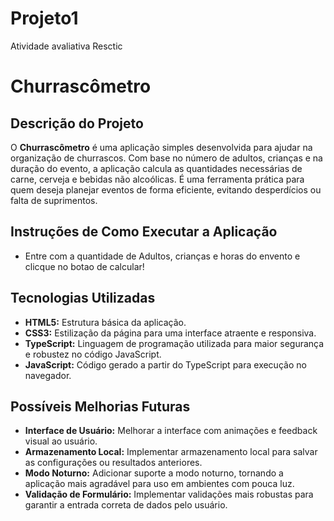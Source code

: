 # Projeto1
 Atividade avaliativa Resctic

# Churrascômetro

## Descrição do Projeto

O **Churrascômetro** é uma aplicação simples desenvolvida para ajudar na organização de churrascos. Com base no número de adultos, crianças e na duração do evento, a aplicação calcula as quantidades necessárias de carne, cerveja e bebidas não alcoólicas. É uma ferramenta prática para quem deseja planejar eventos de forma eficiente, evitando desperdícios ou falta de suprimentos.

## Instruções de Como Executar a Aplicação
- Entre com a quantidade de Adultos, crianças e horas do envento e clicque no botao de calcular!

## Tecnologias Utilizadas

- **HTML5:** Estrutura básica da aplicação.
- **CSS3:** Estilização da página para uma interface atraente e responsiva.
- **TypeScript:** Linguagem de programação utilizada para maior segurança e robustez no código JavaScript.
- **JavaScript:** Código gerado a partir do TypeScript para execução no navegador.

## Possíveis Melhorias Futuras

- **Interface de Usuário:** Melhorar a interface com animações e feedback visual ao usuário.
- **Armazenamento Local:** Implementar armazenamento local para salvar as configurações ou resultados anteriores.
- **Modo Noturno:** Adicionar suporte a modo noturno, tornando a aplicação mais agradável para uso em ambientes com pouca luz.
- **Validação de Formulário:** Implementar validações mais robustas para garantir a entrada correta de dados pelo usuário.
